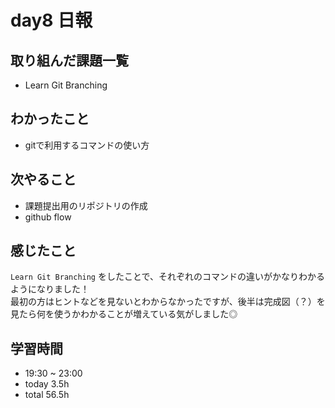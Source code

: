 # day8 日報
## 取り組んだ課題一覧
- Learn Git Branching
  
## わかったこと
- gitで利用するコマンドの使い方

## 次やること
- 課題提出用のリポジトリの作成
- github flow

## 感じたこと
`Learn Git Branching` をしたことで、それぞれのコマンドの違いがかなりわかるようになりました！   
最初の方はヒントなどを見ないとわからなかったですが、後半は完成図（？）を見たら何を使うかわかることが増えている気がしました◎

## 学習時間
- 19:30 ~ 23:00
- today 3.5h
- total 56.5h
